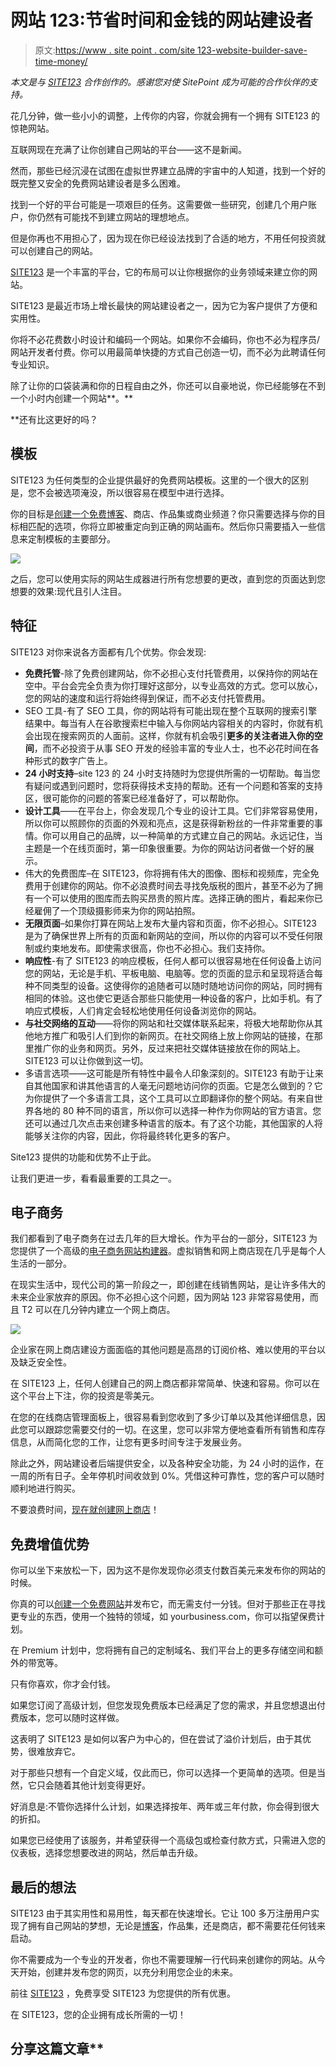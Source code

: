 # 网站 123:节省时间和金钱的网站建设者

> 原文:[https://www . site point . com/site 123-website-builder-save-time-money/](https://www.sitepoint.com/site123-website-builder-save-time-money/)

*本文是与 [SITE123](https://site123.com) 合作创作的。感谢您对使 SitePoint 成为可能的合作伙伴的支持。*

花几分钟，做一些小小的调整，上传你的内容，你就会拥有一个拥有 SITE123 的惊艳网站。

互联网现在充满了让你创建自己网站的平台——这不是新闻。

然而，那些已经沉浸在试图在虚拟世界建立品牌的宇宙中的人知道，找到一个好的既完整又安全的免费网站建设者是多么困难。

找到一个好的平台可能是一项艰巨的任务。这需要做一些研究，创建几个用户账户，你仍然有可能找不到建立网站的理想地点。

但是你再也不用担心了，因为现在你已经设法找到了合适的地方，不用任何投资就可以创建自己的网站。

[SITE123](https://www.site123.com) 是一个丰富的平台，它的布局可以让你根据你的业务领域来建立你的网站。

SITE123 是最近市场上增长最快的网站建设者之一，因为它为客户提供了方便和实用性。

你将不必花费数小时设计和编码一个网站。如果你不会编码，你也不必为程序员/网站开发者付费。你可以用最简单快捷的方式自己创造一切，而不必为此聘请任何专业知识。

除了让你的口袋装满和你的日程自由之外，你还可以自豪地说，你已经能够在不到一个小时内创建一个网站**。**

 **还有比这更好的吗？

## 模板

SITE123 为任何类型的企业提供最好的免费网站模板。这里的一个很大的区别是，您不会被选项淹没，所以很容易在模型中进行选择。

你的目标是[创建一个免费博客](https://www.site123.com/create-a-blog)、商店、作品集或商业频道？你只需要选择与你的目标相匹配的选项，你将立即被重定向到正确的网站画布。然后你只需要插入一些信息来定制模板的主要部分。

![](../Images/972de267345991565f2ba5ece1e098b8.png)

之后，您可以使用实际的网站生成器进行所有您想要的更改，直到您的页面达到您想要的效果:现代且引人注目。

## 特征

SITE123 对你来说各方面都有几个优势。你会发现:

*   **免费托管**-除了免费创建网站，你不必担心支付托管费用，以保持你的网站在空中。平台会完全负责为你打理好这部分，以专业高效的方式。您可以放心，您的网站的速度和运行将始终得到保证，而不必支付托管费用。
*   SEO 工具-有了 SEO 工具，你的网站将有可能出现在整个互联网的搜索引擎结果中。每当有人在谷歌搜索栏中输入与你网站内容相关的内容时，你就有机会出现在搜索网页的人面前。这样，你就有机会吸引**更多的关注者进入你的空间**，而不必投资于从事 SEO 开发的经验丰富的专业人士，也不必花时间在各种形式的数字广告上。
*   **24 小时支持**–site 123 的 24 小时支持随时为您提供所需的一切帮助。每当您有疑问或遇到问题时，您将获得技术支持的帮助。还有一个问题和答案的支持区，很可能你的问题的答案已经准备好了，可以帮助你。
*   **设计工具**——在平台上，你会发现几个专业的设计工具。它们非常容易使用，所以你可以照顾你的页面的外观和亮点，这是获得新粉丝的一件非常重要的事情。你可以用自己的品牌，以一种简单的方式建立自己的网站。永远记住，当主题是一个在线页面时，第一印象很重要。为你的网站访问者做一个好的展示。
*   伟大的免费图库–在 SITE123，你将拥有伟大的图像、图标和视频库，完全免费用于创建你的网站。你不必浪费时间去寻找免版税的图片，甚至不必为了拥有一个可以使用的图库而去购买昂贵的照片库。选择正确的图片，看起来你已经雇佣了一个顶级摄影师来为你的网站拍照。
*   **无限页面**–如果你打算在网站上发布大量内容和页面，你不必担心。SITE123 是为了确保世界上所有的页面和新网站的空间，所以你的内容可以不受任何限制或约束地发布。即使需求很高，你也不必担心。我们支持你。
*   **响应性**-有了 SITE123 的响应模板，任何人都可以很容易地在任何设备上访问您的网站，无论是手机、平板电脑、电脑等。您的页面的显示和呈现将适合每种不同类型的设备。这使得你的追随者可以随时随地访问你的网站，同时拥有相同的体验。这也使它更适合那些只能使用一种设备的客户，比如手机。有了响应式模板，人们肯定会轻松地使用任何设备浏览你的网站。
*   **与社交网络的互动**——将你的网站和社交媒体联系起来，将极大地帮助你从其他地方推广和吸引人们到你的新网页。在社交网络上放上你网站的链接，在那里推广你的业务和网页。另外，反过来把社交媒体链接放在你的网站上。SITE123 可以让你做到这一切。
*   多语言选项——这可能是所有特性中最令人印象深刻的。SITE123 有助于让来自其他国家和讲其他语言的人毫无问题地访问你的页面。它是怎么做到的？它为你提供了一个多语言工具，这个工具可以立即翻译你的整个网站。有来自世界各地的 80 种不同的语言，所以你可以选择一种作为你网站的官方语言。您还可以通过几次点击来创建多种语言的版本。有了这个功能，其他国家的人将能够关注你的内容，因此，你将最终转化更多的客户。

Site123 提供的功能和优势不止于此。

让我们更进一步，看看最重要的工具之一。

## 电子商务

我们都看到了电子商务在过去几年的巨大增长。作为平台的一部分，SITE123 为您提供了一个高级的[电子商务网站构建器](https://www.site123.com/ecommerce-website)。虚拟销售和网上商店现在几乎是每个人生活的一部分。

在现实生活中，现代公司的第一阶段之一，即创建在线销售网站，是让许多伟大的未来企业家放弃的原因。你不必担心这个问题，因为网站 123 非常容易使用，而且 T2 可以在几分钟内建立一个网上商店。

![](../Images/2832c2aa3a6bf5d7bb86a78d5bf478d4.png)

企业家在网上商店建设方面面临的其他问题是高昂的订阅价格、难以使用的平台以及缺乏安全性。

在 SITE123 上，任何人创建自己的网上商店都非常简单、快速和容易。你可以在这个平台上下注，你的投资是零美元。

在您的在线商店管理面板上，很容易看到您收到了多少订单以及其他详细信息，因此您可以跟踪您需要交付的一切。在这里，您可以非常方便地查看所有销售和库存信息，从而简化您的工作，让您有更多时间专注于发展业务。

除此之外，网站建设者后端提供安全，以及各种安全功能，为 24 小时的运作，在一周的所有日子。全年停机时间收敛到 0%。凭借这种可靠性，您的客户可以随时顺利地进行购买。

不要浪费时间，[现在就创建网上商店](https://www.site123.com/ecommerce-website)！

## 免费增值优势

你可以坐下来放松一下，因为这不是你发现你必须支付数百美元来发布你的网站的时候。

你真的可以[创建一个免费网站](https://www.site123.com)并发布它，而无需支付一分钱。但对于那些正在寻找更专业的东西，使用一个独特的领域，如 yourbusiness.com，你可以指望保费计划。

在 Premium 计划中，您将拥有自己的定制域名、我们平台上的更多存储空间和额外的带宽等。

只有你喜欢，你才会付钱。

如果您订阅了高级计划，但您发现免费版本已经满足了您的需求，并且您想退出付费版本，您可以随时这样做。

这表明了 SITE123 是如何以客户为中心的，但在尝试了溢价计划后，由于其优势，很难放弃它。

对于那些只想有一个自定义域，仅此而已，你可以选择一个更简单的选项。但是当然，它只会随着其他计划变得更好。

好消息是:不管你选择什么计划，如果选择按年、两年或三年付款，你会得到很大的折扣。

如果您已经使用了该服务，并希望获得一个高级包或检查付款方式，只需进入您的仪表板，选择您想要改进的网站，然后单击升级。

## 最后的想法

SITE123 由于其实用性和易用性，每天都在快速增长。它让 100 多万注册用户实现了拥有自己网站的梦想，无论是[博客](https://www.site123.com/create-a-blog)，作品集，还是商店，都不需要花任何钱来启动。

你不需要成为一个专业的开发者，你也不需要理解一行代码来创建你的网站。从今天开始，创建并发布您的网页，以充分利用您企业的未来。

前往 [SITE123](https://www.site123.com) ，免费享受 SITE123 为您提供的所有优惠。

在 SITE123，您的企业拥有成长所需的一切！

## 分享这篇文章**